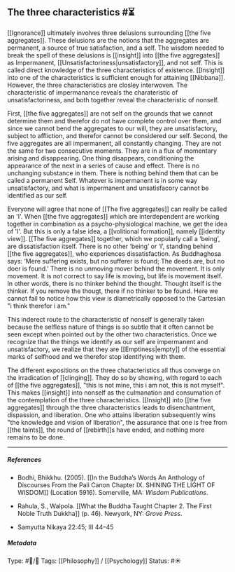 ## The three characteristics  #⏳ 

[[Ignorance]] ultimately involves three delusions surrounding [[the five aggregates]]. These delusions are the notions that the aggregates are permanent, a source of true satisfaction, and a self. The wisdom needed to break the spell of these delusions is [[insight]] into [[the five aggregates]] as Impermanent, [[Unsatisfactoriness|unsatisfactory]], and not self. This is called direct knowledge of the three characteristics of existence. [[Insight]] into one of the characteristics is sufficient enough for attaining [[Nibbana]]. However, the three characteristics are closley interwoven. The characteristic of impermanance reveals the charateristic of unsatisfactoriness, and both together reveal the characteristic of nonself. 

First, [[the five aggregates]] are not self on the grounds that we cannot determine them and therefor do not have complete control over them, and since we cannot bend the aggregates to our will, they are unsatisfactory, subject to affliction, and therefor cannot be considered our self. Second, the five aggregates are all impermanent, all constantly changing. They are not the same for two consecutive moments. They are in a flux of momentary arising and disappearing. One thing disappears, conditioning the appearance of the next in a series of cause and effect. There is no unchanging substance in them. There is nothing behind them that can be called a permanent Self. Whatever is impermanent is in some way unsatisfactory, and what is impermanent and unsatisfacory cannot be identified as our self. 

Everyone will agree that none of [[The five aggregates]] can really be called an 'I'. When [[the five aggregates]] which are interdependent are working together in combination as a psycho-physiological machine, we get the idea of 'I'. But this is only a false idea, a [[volitional formation]], namely [[identity view]]. [[The five aggregates]] together, which we popularly call a ‘being’, are dissatisfaction itself. There is no other ‘being’ or ‘I’, standing behind [[the five aggregates]], who experiences dissatisfaction. As Buddhaghosa says: ‘Mere suffering exists, but no sufferer is found; The deeds are, but no doer is found.’ There is no unmoving mover behind the movement. It is only movement. It is not correct to say life is moving, but life is movement itself. In other words, there is no thinker behind the thought. Thought itself is the thinker. If you remove the thougt, there if no thinker to be found. Here we cannot fail to notice how this view is diametrically opposed to the Cartesian "i think therefor i am."

This inderect route to the characteristic of nonself is generally taken because the selfless nature of things is so subtle that it often cannot be seen except when pointed out by the other two characteristics. Once we recognize that the things we identify as our self are impermanent and unsatisfactory, we realize that they are [[Emptiness|empty]] of the essential marks of selfhood and we therefor stop identifying with them. 

The different expositions on the three chatacteristics all thus converge on the irradication of [[clinging]]. They do so by showing, with regard to each of [[the five aggregates]], "this is not mine, this i am not, this is not myself". This makes [[insight]] into nonself as the culmanation and consumation of the contemplation of the three characteristics. [[Insight]] into [[the five aggregates]] through the three characteristics leads to disenchantment, dispassion, and liberation. One who attains liberation subsequently wins "the knowledge and vision of liberation", the assurance that one is free from [[the taints]], the round of [[rebirth]]s have ended, and nothing more remains to be done.

___

##### References

- Bodhi, Bhikkhu. (2005). [[In the Buddha’s Words An Anthology of Discourses From the Pali Canon Chapter IX. SHINING THE LIGHT OF WISDOM]] (Location 5916). Somerville, MA: _Wisdom Publications_.

- Rahula, S., Walpola. [[What the Buddha Taught Chapter 2. The First Noble Truth Dukkha]] (p. 46). Newyork, NY: _Grove Press_.

- Samyutta Nikaya 22:45; III 44–45

##### Metadata
Type: #🔵/🔵 
Tags: [[Philosophy]] / [[Psychology]] 
Status: #☀️ 